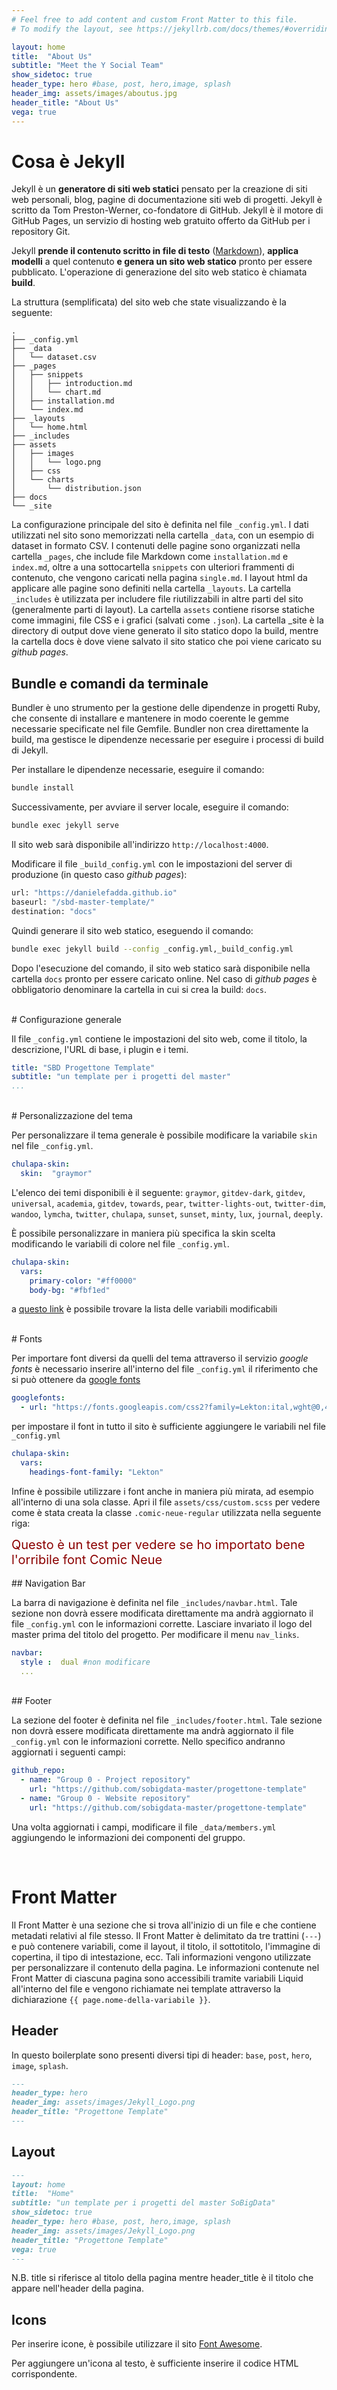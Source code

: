 ```yaml
---
# Feel free to add content and custom Front Matter to this file.
# To modify the layout, see https://jekyllrb.com/docs/themes/#overriding-theme-defaults

layout: home
title:  "About Us"
subtitle: "Meet the Y Social Team"
show_sidetoc: true
header_type: hero #base, post, hero,image, splash
header_img: assets/images/aboutus.jpg
header_title: "About Us"
vega: true
---
```



# Cosa è Jekyll

Jekyll è un **generatore di siti web statici** pensato per la creazione di siti web personali, blog, pagine di documentazione siti web di progetti. Jekyll è scritto da Tom Preston-Werner, co-fondatore di GitHub. Jekyll è il motore di GitHub Pages, un servizio di hosting web gratuito offerto da GitHub per i repository Git.

Jekyll **prende il contenuto scritto in file di testo** ([Markdown]({{site.baseurl}}/markdown/)), **applica modelli** a quel contenuto **e genera un sito web statico** pronto per essere pubblicato. L'operazione di generazione del sito web statico è chiamata **build**. 

La struttura (semplificata) del sito web che state visualizzando è la seguente:

```plaintext
.
├── _config.yml
├── _data
│   └── dataset.csv
├── _pages
│   ├── snippets
│   │   ├── introduction.md
│   │   └── chart.md
│   ├── installation.md
│   └── index.md
├── _layouts
│   └── home.html
├── _includes
├── assets
│   ├── images
│   │   └── logo.png
│   ├── css
│   └── charts
│       └── distribution.json
├── docs
└── _site

``` 

La configurazione principale del sito è definita nel file `_config.yml`. I dati utilizzati nel sito sono memorizzati nella cartella `_data`, con un esempio di dataset in formato CSV. I contenuti delle pagine sono organizzati nella cartella `_pages`, che include file Markdown come `installation.md` e `index.md`, oltre a una sottocartella `snippets` con ulteriori frammenti di contenuto, che vengono caricati nella pagina `single.md`. I layout html da applicare alle pagine sono definiti nella cartella `_layouts`. La cartella `_includes` è utilizzata per includere file riutilizzabili in altre parti del sito (generalmente parti di layout). La cartella `assets` contiene risorse statiche come immagini, file CSS e i grafici (salvati come `.json`). La cartella _site è la directory di output dove viene generato il sito statico dopo la build, mentre la cartella docs è dove viene salvato il sito statico che poi viene caricato su _github pages_.

## Bundle e comandi da terminale

Bundler è uno strumento per la gestione delle dipendenze in progetti Ruby, che consente di installare e mantenere in modo coerente le gemme necessarie specificate nel file Gemfile. Bundler non crea direttamente la build, ma gestisce le dipendenze necessarie per eseguire i processi di build di Jekyll.

Per installare le dipendenze necessarie, eseguire il comando:

```bash
bundle install
```
Successivamente, per avviare il server locale, eseguire il comando:

```bash
bundle exec jekyll serve
```

Il sito web sarà disponibile all'indirizzo `http://localhost:4000`.

Modificare il file `_build_config.yml` con le impostazioni del server di produzione (in questo caso _github pages_):

```bash
url: "https://danielefadda.github.io"
baseurl: "/sbd-master-template/" 
destination: "docs"
```

Quindi generare il sito web statico, eseguendo il comando:

```bash
bundle exec jekyll build --config _config.yml,_build_config.yml
```

Dopo l'esecuzione del comando, il sito web statico sarà disponibile nella cartella `docs` pronto per essere caricato online. Nel caso di _github pages_ è obbligatorio denominare la cartella in cui si crea la build: `docs`.

<br>
# Configurazione generale

Il file `_config.yml` contiene le impostazioni del sito web, come il titolo, la descrizione, l'URL di base, i plugin e i temi. 


```yaml
title: "SBD Progettone Template"
subtitle: "un template per i progetti del master"
...
```

<br>
# Personalizzazione del tema

Per personalizzare il tema generale è possibile modificare la variabile `skin` nel file `_config.yml`. 
```yaml
chulapa-skin:
  skin:  "graymor"
```
L'elenco dei temi disponibili è il seguente:
`graymor`, `gitdev-dark`, `gitdev`, `universal`, `academia`, `gitdev`, `towards`, `pear`, `twitter-lights-out`, `twitter-dim`, `wandoo`, `lymcha`, `twitter`, `chulapa`, `sunset`, `sunset`, `minty`, `lux`, `journal`, `deeply`.

È possibile personalizzare in maniera più specifica la skin scelta modificando le variabili di colore nel file `_config.yml`.

```yaml
chulapa-skin:
  vars:
    primary-color: "#ff0000"
    body-bg: "#fbf1ed"
```

a [questo link](https://dieghernan.github.io/chulapa/docs/variable-dictionary) è possibile trovare la lista delle variabili modificabili 

<br>
# Fonts

Per importare font diversi da quelli del tema attraverso il servizio _google fonts_ è necessario inserire all'interno del file `_config.yml` il riferimento che si può ottenere 
da [google fonts](https://fonts.google.com/?classification=Monospace)
```yaml
googlefonts:
  - url: "https://fonts.googleapis.com/css2?family=Lekton:ital,wght@0,400;0,700;1,400&display=swap"
```
per impostare il font in tutto il sito è sufficiente aggiungere le variabili nel file `_config.yml`
```yaml
chulapa-skin:
  vars:
    headings-font-family: "Lekton"
```
Infine è possibile utilizzare i font anche in maniera più mirata, ad esempio all'interno di una sola classe. 
Apri il file `assets/css/custom.scss` per vedere come è stata creata la classe `.comic-neue-regular` utilizzata nella seguente riga:

<div class="comic-neue-regular" style="font-size: 20px; color:darkred">Questo è un test per vedere se ho importato bene l'orribile font <span class="comic-neue-bold">Comic Neue</span></div>

<br>
## Navigation Bar

La barra di navigazione è definita nel file `_includes/navbar.html`. 
Tale sezione non dovrà essere modificata direttamente ma andrà aggiornato il file `_config.yml` con le informazioni corrette. 
Lasciare invariato il logo del master prima del titolo del progetto.
Per modificare il menu `nav_links`.

```yaml
navbar:
  style :  dual #non modificare
  ...
```

<br>
## Footer

La sezione del footer è definita nel file `_includes/footer.html`. Tale sezione non dovrà essere modificata direttamente ma andrà aggiornato il file `_config.yml` con le informazioni corrette.
Nello specifico andranno aggiornati i seguenti campi:
```yaml
github_repo:
  - name: "Group 0 - Project repository"
    url: "https://github.com/sobigdata-master/progettone-template"
  - name: "Group 0 - Website repository"
    url: "https://github.com/sobigdata-master/progettone-template"
```
Una volta aggiornati i campi, modificare il file `_data/members.yml` aggiungendo le informazioni dei componenti del gruppo.

<br>

# Front Matter

Il Front Matter è una sezione che si trova all'inizio di un file e che contiene metadati relativi al file stesso. Il Front Matter è delimitato da tre trattini (`---`) e può contenere variabili, come il layout, il titolo, il sottotitolo, l'immagine di copertina, il tipo di intestazione, ecc. 
Tali informazioni vengono utilizzate per personalizzare il contenuto della pagina. Le informazioni contenute nel Front Matter di ciascuna pagina sono accessibili tramite variabili Liquid all'interno del file e vengono richiamate nei template attraverso la dichiarazione `{{ page.nome-della-variabile }}`.

## Header

In questo boilerplate sono presenti diversi tipi di header: `base`, `post`, `hero`, `image`, `splash`.

```markdown
---
header_type: hero
header_img: assets/images/Jekyll_Logo.png
header_title: "Progettone Template"
---
```

## Layout

```markdown
---
layout: home
title:  "Home"
subtitle: "un template per i progetti del master SoBigData"
show_sidetoc: true
header_type: hero #base, post, hero,image, splash
header_img: assets/images/Jekyll_Logo.png
header_title: "Progettone Template"
vega: true
---
```

N.B. title si riferisce al titolo della pagina mentre header_title è il titolo che appare nell'header della pagina.



## Icons

Per inserire icone, è possibile utilizzare il sito [Font Awesome](https://fontawesome.com/search).

<i class="fa-solid fa-pen-nib"></i> Per aggiungere un'icona al testo, è sufficiente inserire il codice HTML corrispondente.

